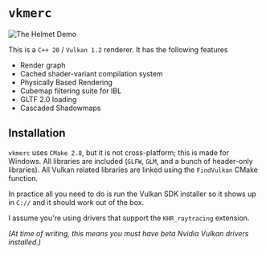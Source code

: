 # `vkmerc`

![The Helmet Demo](https://i.imgur.com/oLvEUgt.png)

This is a `C++ 20`  / `Vulkan 1.2` renderer. It has the following features

- Render graph
- Cached shader-variant compilation system
- Physically Based Rendering
- Cubemap filtering suite for IBL
- GLTF 2.0 loading
- Cascaded Shadowmaps

## Installation

`vkmerc` uses `CMake 2.8`, but it is not cross-platform; this is made for Windows. All libraries are included (`GLFW`, `GLM`, and a bunch of header-only libraries). All Vulkan related libraries are linked using the `FindVulkan` CMake function.

In practice all you need to do is run the Vulkan SDK installer so it shows up in `C://` and it should work out of the box.
  
I assume you're using drivers that support the `KHR_raytracing` extension.

*(At time of writing, this means you must have beta Nvidia Vulkan drivers installed.)*
